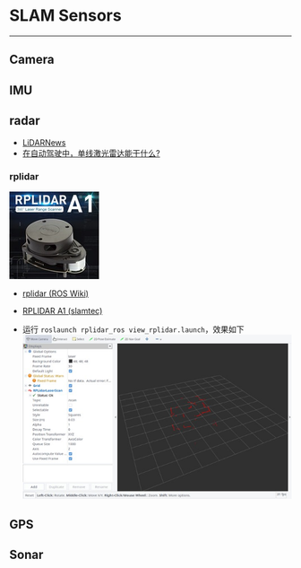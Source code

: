 # SLAM Sensors

-----

## Camera

## IMU

## radar

* [LiDARNews](https://lidarnews.com/)
* [在自动驾驶中，单线激光雷达能干什么?](https://www.leiphone.com/news/201612/kEUZbebrEA2WJRVE.html)

### rplidar

![](images/rplidar.jpg)

* [rplidar (ROS Wiki)](http://wiki.ros.org/rplidar)
* [RPLIDAR A1 (slamtec)](http://www.slamtec.com/en/lidar/a1)

* 运行 `roslaunch rplidar_ros view_rplidar.launch`，效果如下
  ![](images/view_rplidar.jpg)

## GPS

## Sonar